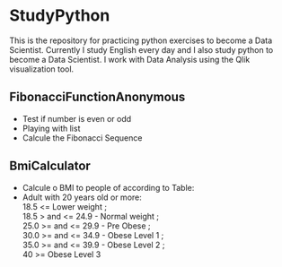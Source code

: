 # StudyPython

This is the repository for practicing python exercises to become a Data Scientist.
Currently I study English every day and I also study python to become a Data Scientist.
I work with Data Analysis using the Qlik visualization tool.

## FibonacciFunctionAnonymous
 - Test if number is even or odd
 - Playing with list
 - Calcule the Fibonacci Sequence
 
 ## BmiCalculator
  - Calcule o BMI to people of according to Table:
  - Adult with 20 years old or more:         </br>
       18.5 <=               Lower weight ;  </br>
       18.5 > and <= 24.9 -  Normal weight ; </br>
       25.0 >= and <= 29.9 - Pre Obese ;     </br>
       30.0 >= and <= 34.9 - Obese Level 1 ; </br>
       35.0 >= and <= 39.9 - Obese Level 2 ; </br>
       40 >=                 Obese Level 3   </br>
